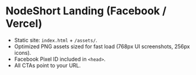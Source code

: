 # NodeShort Landing (Facebook / Vercel)

- Static site: `index.html` + `/assets/`.
- Optimized PNG assets sized for fast load (768px UI screenshots, 256px icons).
- Facebook Pixel ID included in `<head>`.
- All CTAs point to your URL.
